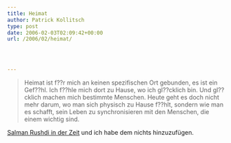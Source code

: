 ```yaml
---
title: Heimat
author: Patrick Kollitsch
type: post
date: 2006-02-03T02:09:42+00:00
url: /2006/02/heimat/




---
```


  


> Heimat ist f??r mich an keinen spezifischen Ort gebunden, es ist ein Gef??hl. Ich f??hle mich dort zu Hause, wo ich gl??cklich bin. Und gl??cklich machen mich bestimmte Menschen. Heute geht es doch nicht mehr darum, wo man sich physisch zu Hause f??hlt, sondern wie man es schafft, sein Leben zu synchronisieren mit den Menschen, die einem wichtig sind. 

[Salman Rushdi in der Zeit][1] und ich habe dem nichts hinzuzuf&uuml;gen.

 [1]: http://www.zeit.de/2006/06/Traum_2fRushdie_06?page=all